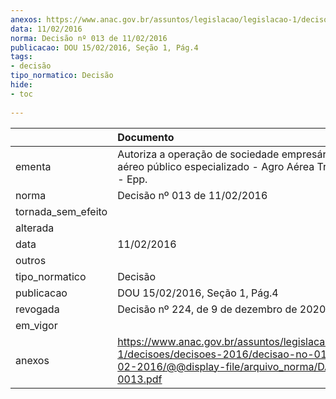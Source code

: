 ```yaml
---
anexos: https://www.anac.gov.br/assuntos/legislacao/legislacao-1/decisoes/decisoes-2016/decisao-no-013-de-11-02-2016/@@display-file/arquivo_norma/DA2016-0013.pdf
data: 11/02/2016
norma: Decisão nº 013 de 11/02/2016
publicacao: DOU 15/02/2016, Seção 1, Pág.4
tags:
- decisão
tipo_normatico: Decisão
hide: 
- toc 
 
---
```


|                    | Documento                                                                                                                                                 |
|:-------------------|:----------------------------------------------------------------------------------------------------------------------------------------------------------|
| ementa             | Autoriza a operação de sociedade empresária de serviço aéreo público especializado - Agro Aérea Triângulo Ltda. - Epp.                                    |
| norma              | Decisão nº 013 de 11/02/2016                                                                                                                              |
| tornada_sem_efeito |                                                                                                                                                           |
| alterada           |                                                                                                                                                           |
| data               | 11/02/2016                                                                                                                                                |
| outros             |                                                                                                                                                           |
| tipo_normatico     | Decisão                                                                                                                                                   |
| publicacao         | DOU 15/02/2016, Seção 1, Pág.4                                                                                                                            |
| revogada           | Decisão nº 224, de 9 de dezembro de 2020.                                                                                                                 |
| em_vigor           |                                                                                                                                                           |
| anexos             | https://www.anac.gov.br/assuntos/legislacao/legislacao-1/decisoes/decisoes-2016/decisao-no-013-de-11-02-2016/@@display-file/arquivo_norma/DA2016-0013.pdf |